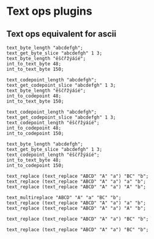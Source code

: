 # Text ops plugins

## Text ops equivalent for ascii

```polygolf
text_byte_length "abcdefgh";
text_get_byte_slice "abcdefgh" 1 3;
text_byte_length "ěščřžýáíé";
int_to_text_byte 48;
int_to_text_byte 150;
```

```polygolf textOps.useEquivalentTextOp(true,true)
text_codepoint_length "abcdefgh";
text_get_codepoint_slice "abcdefgh" 1 3;
text_byte_length "ěščřžýáíé";
int_to_codepoint 48;
int_to_text_byte 150;
```

```polygolf
text_codepoint_length "abcdefgh";
text_get_codepoint_slice "abcdefgh" 1 3;
text_codepoint_length "ěščřžýáíé";
int_to_codepoint 48;
int_to_codepoint 150;
```

```polygolf textOps.useEquivalentTextOp(true,true)
text_byte_length "abcdefgh";
text_get_byte_slice "abcdefgh" 1 3;
text_codepoint_length "ěščřžýáíé";
int_to_text_byte 48;
int_to_codepoint 150;
```

```polygolf
text_replace (text_replace "ABCD" "A" "a") "BC" "b";
text_replace (text_replace "ABCD" "A" "a") "a" "b";
text_replace (text_replace "ABCD" "A" "a") "A" "b";
```

```polygolf textOps.useMultireplace(false)
text_multireplace "ABCD" "A" "a" "BC" "b";
text_replace (text_replace "ABCD" "A" "a") "a" "b";
text_replace (text_replace "ABCD" "A" "a") "A" "b";
```

```polygolf
text_replace (text_replace "ABCD" "A" "a") "BC" "b";
```

```polygolf textOps.useMultireplace(true)
text_replace (text_replace "ABCD" "A" "a") "BC" "b";
```
